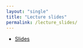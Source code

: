 ```yaml
---
layout: "single"
title: "Lecture slides"
permalink: /lecture_slides/
---
```


* [Slides](https://github.com/wletsou/bioinformatics/blob/master/docs/Biol%20350%20slides.pdf)
